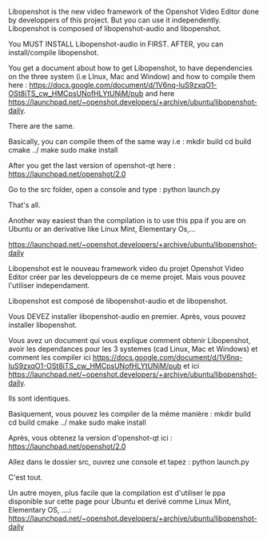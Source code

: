 Libopenshot is the new video framework of the Openshot Video Editor done by developpers of this project. But you can use it independently.
Libopenshot is composed of libopenshot-audio and libopenshot. 

You MUST INSTALL Libopenshot-audio in FIRST. AFTER, you can install/compile libopenshot.

You get a document about how to get Libopenshot, to have dependencies on the three system (i.e LInux, Mac and Window) and how to compile them here : https://docs.google.com/document/d/1V6nq-IuS9zxqO1-OSt8iTS_cw_HMCpsUNofHLYtUNjM/pub and here https://launchpad.net/~openshot.developers/+archive/ubuntu/libopenshot-daily.

There are the same.

Basically, you can compile them of the same way i.e :
mkdir build
cd build
cmake ../
make 
sudo make install

After you get the last version of openshot-qt here : 
https://launchpad.net/openshot/2.0

Go to the src folder, open a console and type :
python launch.py

That's all.

Another way easiest than the compilation is to use this ppa if you are on Ubuntu or an derivative like Linux Mint, Elementary Os,...

https://launchpad.net/~openshot.developers/+archive/ubuntu/libopenshot-daily

Libopenshot  est le nouveau framework video du projet Openshot Video Editor créer par les developpeurs de ce meme projet. Mais vous pouvez l'utiliser independament.


Libopenshot est composé de libopenshot-audio et de libopenshot.

Vous DEVEZ installer libopenshot-audio en premier. Après, vous pouvez installer libopenshot.

Vous avez un document qui vous explique comment obtenir Libopenshot, avoir les dependances pour les 3 systemes (cad Linux, Mac et Windows) et comment les compiler ici https://docs.google.com/document/d/1V6nq-IuS9zxqO1-OSt8iTS_cw_HMCpsUNofHLYtUNjM/pub et ici https://launchpad.net/~openshot.developers/+archive/ubuntu/libopenshot-daily.  

Ils sont identiques.

Basiquement, vous pouvez les compiler de la même manière : 
mkdir build
cd build
cmake ../
make 
sudo make install

Après, vous obtenez la version d'openshot-qt ici : 
https://launchpad.net/openshot/2.0

Allez dans le dossier src, ouvrez une console et tapez :
python launch.py

C'est tout.

Un autre moyen, plus facile que la compilation est d'utiliser le ppa disponible sur cette page pour Ubuntu et derivé comme Linux Mint, Elementary OS, ....:
https://launchpad.net/~openshot.developers/+archive/ubuntu/libopenshot-daily